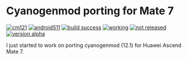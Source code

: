 Cyanogenmod porting for Mate 7
==============================
[![cm121](https://img.shields.io/badge/cm-12.1-blue.svg?style=flat)]()
[![android511](https://img.shields.io/badge/android-5.1.1-yellowgreen.svg?style=flat)]()
[![build success](https://img.shields.io/badge/build-success-brightgreen.svg)]()
[![working](https://img.shields.io/badge/working-0%25-%23ff0000.svg?style=flat)]()
[![not released](https://img.shields.io/badge/released-not%20yet-orange.svg?style=flat)]()
[![version alpha](https://img.shields.io/badge/status-alpha-lightgrey.svg?style=flat)]()
<!-- [![build failed](https://img.shields.io/badge/build-failed-red.svg?style=flat)]() -->

I just started to work on porting cyanogenmod (12.1) for Huawei Ascend Mate 7.
